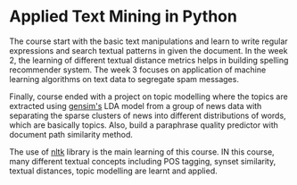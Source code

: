 # Applied Text Mining in Python

The course start with the basic text manipulations and learn to write regular expressions and search textual patterns in given the document. In the week 2, the learning of different textual distance metrics helps in building spelling recommender system. The week 3 focuses on application of machine learning algorithms on text data to segregate spam messages. 

Finally, course ended with a project on topic modelling where the topics are extracted using [gensim's](https://radimrehurek.com/gensim/) LDA model from a group of news data with separating the sparse clusters of news into different distributions of words, which are basically topics. Also, build a paraphrase quality predictor with document path similarity method.

The use of [nltk](https://www.nltk.org/) library is the main learning of this course. IN this course, many different textual concepts including POS tagging, synset similarity, textual distances, topic modelling are learnt and applied.

